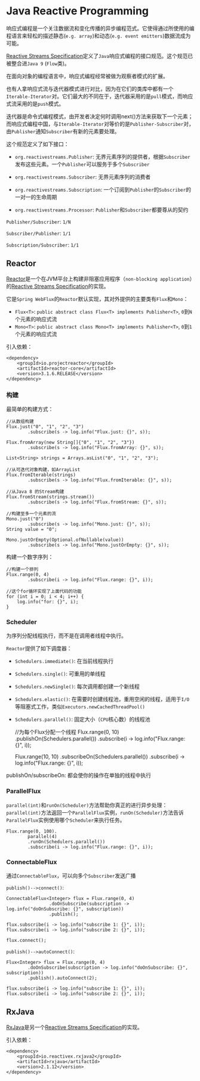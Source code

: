 # Java Reactive Programming

响应式编程是一个关注数据流和变化传播的异步编程范式。它使得通过所使用的编程语言来轻松的描述静态(`e.g. array`)和动态(`e.g. event emitters`)数据流成为可能。

[Reactive Streams Specification](http://www.reactive-streams.org/)定义了`Java`响应式编程的接口规范。这个规范已被整合进`Java 9` (`Flow`类)。

在面向对象的编程语言中，响应式编程经常被做为观察者模式的扩展。

也有人拿响应式流与迭代器模式进行对比，因为在它们的类库中都有一个`Iterable-Iterator`对。它们最大的不同在于，迭代器采用的是`pull`模式，而响应式流采用的是`push`模式。

迭代器是命令式编程模式，由开发者决定何时调用next()方法来获取下一个元素；而响应式编程中国，与`Iterable-Iterator`对等价的是`Publisher-Subscriber`对，由`Publisher`通知`Subscriber`有新的元素要处理。

这个规范定义了如下接口：

* `org.reactivestreams.Publisher`: 无界元素序列的提供者，根据`Subscriber`发布这些元素。一个`Publisher`可以服务于多个`Subscriber`

* `org.reactivestreams.Subscriber`: 无界元素序列的消费者

* `org.reactivestreams.Subscription`: 一个订阅到`Publisher`的`Subscriber`的一对一的生命周期

* `org.reactivestreams.Processor`: `Publisher`和`Subscriber`都要尊从的契约

`Publisher/Subscriber`: `1/N`

`Subscriber/Publisher`: `1/1`

`Subscription/Subscriber`: `1/1`

## Reactor

[Reactor](http://projectreactor.io/)是一个在JVM平台上构建非阻塞应用程序（`non-blocking application`）的[Reactive Streams Specification](http://www.reactive-streams.org/)的实现。

它是`Spring WebFlux`的`Reactor`默认实现，其对外提供的主要类有`Flux`和`Mono`：

* `Flux<T>`: `public abstract class Flux<T> implements Publisher<T>`, `0`到`N`个元素的响应式流
* `Mono<T>`: `public abstract class Mono<T> implements Publisher<T>`, `0`到`1`个元素的响应式流

引入依赖：

    <dependency>
        <groupId>io.projectreactor</groupId>
        <artifactId>reactor-core</artifactId>
        <version>3.1.6.RELEASE</version>
    </dependency>

### 构建

最简单的构建方式：

    //从数组构建
    Flux.just("0", "1", "2", "3")
            .subscribe(s -> log.info("Flux.just: {}", s));
    
    Flux.fromArray(new String[]{"0", "1", "2", "3"})
            .subscribe(s -> log.info("Flux.fromArray: {}", s));
    
    List<String> strings = Arrays.asList("0", "1", "2", "3");
    
    //从可迭代对象构建，如ArrayList
    Flux.fromIterable(strings)
            .subscribe(s -> log.info("Flux.fromIterable: {}", s));
    
    //从Java 8 的Stream构建
    Flux.fromStream(strings.stream())
            .subscribe(s -> log.info("Flux.fromStream: {}", s));
    
    //构建至多一个元素的流
    Mono.just("0")
            .subscribe(s -> log.info("Mono.just: {}", s));
    String value = "0";
    
    Mono.justOrEmpty(Optional.ofNullable(value))
            .subscribe(s -> log.info("Mono.justOrEmpty: {}", s));
            
构建一个数字序列：

    //构建一个排列
    Flux.range(0, 4)
            .subscribe(i -> log.info("Flux.range: {}", i));
    
    //这个for循环实现了上面代码的功能
    for (int i = 0; i < 4; i++) {
        log.info("for: {}", i);
    }

### Scheduler

为序列分配线程执行，而不是在调用者线程中执行。

`Reactor`提供了如下调度器：

* `Schedulers.immediate()`: 在当前线程执行
* `Schedulers.single()`: 可重用的单线程
* `Schedulers.newSingle()`: 每次调用都创建一个新线程
* `Schedulers.elastic()`: 在需要时创建线程池，重用空闲的线程，适用于`I/O`等阻塞式工作，类似`Executors.newCachedThreadPool()`
* `Schedulers.parallel()`: 固定大小（`CPU`核心数）的线程池

    
    //为每个Flux分配一个线程
    Flux.range(0, 10)
            .publishOn(Schedulers.parallel())
            .subscribe(i -> log.info("Flux.range: {}", i));
    
    Flux.range(10, 10)
            .subscribeOn(Schedulers.parallel())
            .subscribe(i -> log.info("Flux.range: {}", i));

publishOn/subscribeOn: 都会使你的操作在单独的线程中执行 

### ParallelFlux

`parallel(int)`和`runOn(Scheduler)`方法帮助你真正的进行异步处理：
`parallel(int)`方法返回一个`ParallelFlux`实例，`runOn(Scheduler)`方法告诉`ParallelFlux`实例使用哪个`Scheduler`来执行任务。

    Flux.range(0, 100).
            parallel(4)
            .runOn(Schedulers.parallel())
            .subscribe(i -> log.info("Flux.range: {}", i));

### ConnectableFlux

通过`ConnectableFlux`，可以向多个`Subscriber`发送广播


`publish()-->connect()`:

    ConnectableFlux<Integer> flux = Flux.range(0, 4)
                    .doOnSubscribe(subscription -> log.info("doOnSubscribe: {}", subscription))
                    .publish();
    
    flux.subscribe(i -> log.info("subscribe 1: {}", i));
    flux.subscribe(i -> log.info("subscribe 2: {}", i));
    
    flux.connect();

`publish()-->autoConnect()`:

    Flux<Integer> flux = Flux.range(0, 4)
            .doOnSubscribe(subscription -> log.info("doOnSubscribe: {}", subscription))
            .publish().autoConnect(2);

    flux.subscribe(i -> log.info("subscribe 1: {}", i));
    flux.subscribe(i -> log.info("subscribe 2: {}", i));

## RxJava

[RxJava](https://github.com/ReactiveX/RxJava)是另一个[Reactive Streams Specification](http://www.reactive-streams.org/)的实现。

引入依赖：

    <dependency>
        <groupId>io.reactivex.rxjava2</groupId>
        <artifactId>rxjava</artifactId>
        <version>2.1.12</version>
    </dependency>